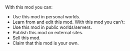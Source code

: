 With this mod you can:
- Use this mod in personal worlds.
- Learn from and edit this mod.
With this mod you can't:
- Use this mod in public worlds/servers.
- Publish this mod on external sites.
- Sell this mod.
- Claim that this mod is your own.
